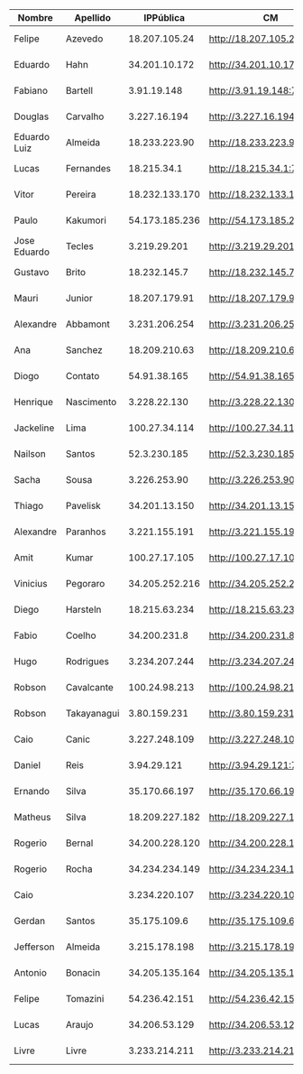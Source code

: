 | Nombre       | Apellido    | IPPública      | CM                         | EFM                                | NIFI                            | NiFi Registry                             | Schema Registry            | SMM                        | Hue                        | CDSW                              |
|--------------|-------------|----------------|----------------------------|------------------------------------|---------------------------------|-------------------------------------------|----------------------------|----------------------------|----------------------------|-----------------------------------|
| Felipe       | Azevedo     | 18.207.105.24  | http://18.207.105.24:7180  | http://18.207.105.24:10080/efm/ui  | http://18.207.105.24:8080/nifi  | http://18.207.105.24:18080/nifi-registry  | http://18.207.105.24:7788  | http://18.207.105.24:9991  | http://18.207.105.24:8888  | http://cdsw.18.207.105.24.nip.io  |
| Eduardo      | Hahn        | 34.201.10.172  | http://34.201.10.172:7180  | http://34.201.10.172:10080/efm/ui  | http://34.201.10.172:8080/nifi  | http://34.201.10.172:18080/nifi-registry  | http://34.201.10.172:7788  | http://34.201.10.172:9991  | http://34.201.10.172:8888  | http://cdsw.34.201.10.172.nip.io  |
| Fabiano      | Bartell     | 3.91.19.148    | http://3.91.19.148:7180    | http://3.91.19.148:10080/efm/ui    | http://3.91.19.148:8080/nifi    | http://3.91.19.148:18080/nifi-registry    | http://3.91.19.148:7788    | http://3.91.19.148:9991    | http://3.91.19.148:8888    | http://cdsw.3.91.19.148.nip.io    |
| Douglas      | Carvalho    | 3.227.16.194   | http://3.227.16.194:7180   | http://3.227.16.194:10080/efm/ui   | http://3.227.16.194:8080/nifi   | http://3.227.16.194:18080/nifi-registry   | http://3.227.16.194:7788   | http://3.227.16.194:9991   | http://3.227.16.194:8888   | http://cdsw.3.227.16.194.nip.io   |
| Eduardo Luiz | Almeida     | 18.233.223.90  | http://18.233.223.90:7180  | http://18.233.223.90:10080/efm/ui  | http://18.233.223.90:8080/nifi  | http://18.233.223.90:18080/nifi-registry  | http://18.233.223.90:7788  | http://18.233.223.90:9991  | http://18.233.223.90:8888  | http://cdsw.18.233.223.90.nip.io  |
| Lucas        | Fernandes   | 18.215.34.1    | http://18.215.34.1:7180    | http://18.215.34.1:10080/efm/ui    | http://18.215.34.1:8080/nifi    | http://18.215.34.1:18080/nifi-registry    | http://18.215.34.1:7788    | http://18.215.34.1:9991    | http://18.215.34.1:8888    | http://cdsw.18.215.34.1.nip.io    |
| Vitor        | Pereira     | 18.232.133.170 | http://18.232.133.170:7180 | http://18.232.133.170:10080/efm/ui | http://18.232.133.170:8080/nifi | http://18.232.133.170:18080/nifi-registry | http://18.232.133.170:7788 | http://18.232.133.170:9991 | http://18.232.133.170:8888 | http://cdsw.18.232.133.170.nip.io |
| Paulo        | Kakumori    | 54.173.185.236 | http://54.173.185.236:7180 | http://54.173.185.236:10080/efm/ui | http://54.173.185.236:8080/nifi | http://54.173.185.236:18080/nifi-registry | http://54.173.185.236:7788 | http://54.173.185.236:9991 | http://54.173.185.236:8888 | http://cdsw.54.173.185.236.nip.io |
| Jose Eduardo | Tecles      | 3.219.29.201   | http://3.219.29.201:7180   | http://3.219.29.201:10080/efm/ui   | http://3.219.29.201:8080/nifi   | http://3.219.29.201:18080/nifi-registry   | http://3.219.29.201:7788   | http://3.219.29.201:9991   | http://3.219.29.201:8888   | http://cdsw.3.219.29.201.nip.io   |
| Gustavo      | Brito       | 18.232.145.7   | http://18.232.145.7:7180   | http://18.232.145.7:10080/efm/ui   | http://18.232.145.7:8080/nifi   | http://18.232.145.7:18080/nifi-registry   | http://18.232.145.7:7788   | http://18.232.145.7:9991   | http://18.232.145.7:8888   | http://cdsw.18.232.145.7.nip.io   |
| Mauri        | Junior      | 18.207.179.91  | http://18.207.179.91:7180  | http://18.207.179.91:10080/efm/ui  | http://18.207.179.91:8080/nifi  | http://18.207.179.91:18080/nifi-registry  | http://18.207.179.91:7788  | http://18.207.179.91:9991  | http://18.207.179.91:8888  | http://cdsw.18.207.179.91.nip.io  |
| Alexandre    | Abbamont    | 3.231.206.254  | http://3.231.206.254:7180  | http://3.231.206.254:10080/efm/ui  | http://3.231.206.254:8080/nifi  | http://3.231.206.254:18080/nifi-registry  | http://3.231.206.254:7788  | http://3.231.206.254:9991  | http://3.231.206.254:8888  | http://cdsw.3.231.206.254.nip.io  |
| Ana          | Sanchez     | 18.209.210.63  | http://18.209.210.63:7180  | http://18.209.210.63:10080/efm/ui  | http://18.209.210.63:8080/nifi  | http://18.209.210.63:18080/nifi-registry  | http://18.209.210.63:7788  | http://18.209.210.63:9991  | http://18.209.210.63:8888  | http://cdsw.18.209.210.63.nip.io  |
| Diogo        | Contato     | 54.91.38.165   | http://54.91.38.165:7180   | http://54.91.38.165:10080/efm/ui   | http://54.91.38.165:8080/nifi   | http://54.91.38.165:18080/nifi-registry   | http://54.91.38.165:7788   | http://54.91.38.165:9991   | http://54.91.38.165:8888   | http://cdsw.54.91.38.165.nip.io   |
| Henrique     | Nascimento  | 3.228.22.130   | http://3.228.22.130:7180   | http://3.228.22.130:10080/efm/ui   | http://3.228.22.130:8080/nifi   | http://3.228.22.130:18080/nifi-registry   | http://3.228.22.130:7788   | http://3.228.22.130:9991   | http://3.228.22.130:8888   | http://cdsw.3.228.22.130.nip.io   |
| Jackeline    | Lima        | 100.27.34.114  | http://100.27.34.114:7180  | http://100.27.34.114:10080/efm/ui  | http://100.27.34.114:8080/nifi  | http://100.27.34.114:18080/nifi-registry  | http://100.27.34.114:7788  | http://100.27.34.114:9991  | http://100.27.34.114:8888  | http://cdsw.100.27.34.114.nip.io  |
| Nailson      | Santos      | 52.3.230.185   | http://52.3.230.185:7180   | http://52.3.230.185:10080/efm/ui   | http://52.3.230.185:8080/nifi   | http://52.3.230.185:18080/nifi-registry   | http://52.3.230.185:7788   | http://52.3.230.185:9991   | http://52.3.230.185:8888   | http://cdsw.52.3.230.185.nip.io   |
| Sacha        | Sousa       | 3.226.253.90   | http://3.226.253.90:7180   | http://3.226.253.90:10080/efm/ui   | http://3.226.253.90:8080/nifi   | http://3.226.253.90:18080/nifi-registry   | http://3.226.253.90:7788   | http://3.226.253.90:9991   | http://3.226.253.90:8888   | http://cdsw.3.226.253.90.nip.io   |
| Thiago       | Pavelisk    | 34.201.13.150  | http://34.201.13.150:7180  | http://34.201.13.150:10080/efm/ui  | http://34.201.13.150:8080/nifi  | http://34.201.13.150:18080/nifi-registry  | http://34.201.13.150:7788  | http://34.201.13.150:9991  | http://34.201.13.150:8888  | http://cdsw.34.201.13.150.nip.io  |
| Alexandre    | Paranhos    | 3.221.155.191  | http://3.221.155.191:7180  | http://3.221.155.191:10080/efm/ui  | http://3.221.155.191:8080/nifi  | http://3.221.155.191:18080/nifi-registry  | http://3.221.155.191:7788  | http://3.221.155.191:9991  | http://3.221.155.191:8888  | http://cdsw.3.221.155.191.nip.io  |
| Amit         | Kumar       | 100.27.17.105  | http://100.27.17.105:7180  | http://100.27.17.105:10080/efm/ui  | http://100.27.17.105:8080/nifi  | http://100.27.17.105:18080/nifi-registry  | http://100.27.17.105:7788  | http://100.27.17.105:9991  | http://100.27.17.105:8888  | http://cdsw.100.27.17.105.nip.io  |
| Vinicius     | Pegoraro    | 34.205.252.216 | http://34.205.252.216:7180 | http://34.205.252.216:10080/efm/ui | http://34.205.252.216:8080/nifi | http://34.205.252.216:18080/nifi-registry | http://34.205.252.216:7788 | http://34.205.252.216:9991 | http://34.205.252.216:8888 | http://cdsw.34.205.252.216.nip.io |
| Diego        | Harsteln    | 18.215.63.234  | http://18.215.63.234:7180  | http://18.215.63.234:10080/efm/ui  | http://18.215.63.234:8080/nifi  | http://18.215.63.234:18080/nifi-registry  | http://18.215.63.234:7788  | http://18.215.63.234:9991  | http://18.215.63.234:8888  | http://cdsw.18.215.63.234.nip.io  |
| Fabio        | Coelho      | 34.200.231.8   | http://34.200.231.8:7180   | http://34.200.231.8:10080/efm/ui   | http://34.200.231.8:8080/nifi   | http://34.200.231.8:18080/nifi-registry   | http://34.200.231.8:7788   | http://34.200.231.8:9991   | http://34.200.231.8:8888   | http://cdsw.34.200.231.8.nip.io   |
| Hugo         | Rodrigues   | 3.234.207.244  | http://3.234.207.244:7180  | http://3.234.207.244:10080/efm/ui  | http://3.234.207.244:8080/nifi  | http://3.234.207.244:18080/nifi-registry  | http://3.234.207.244:7788  | http://3.234.207.244:9991  | http://3.234.207.244:8888  | http://cdsw.3.234.207.244.nip.io  |
| Robson       | Cavalcante  | 100.24.98.213  | http://100.24.98.213:7180  | http://100.24.98.213:10080/efm/ui  | http://100.24.98.213:8080/nifi  | http://100.24.98.213:18080/nifi-registry  | http://100.24.98.213:7788  | http://100.24.98.213:9991  | http://100.24.98.213:8888  | http://cdsw.100.24.98.213.nip.io  |
| Robson       | Takayanagui | 3.80.159.231   | http://3.80.159.231:7180   | http://3.80.159.231:10080/efm/ui   | http://3.80.159.231:8080/nifi   | http://3.80.159.231:18080/nifi-registry   | http://3.80.159.231:7788   | http://3.80.159.231:9991   | http://3.80.159.231:8888   | http://cdsw.3.80.159.231.nip.io   |
| Caio         | Canic       | 3.227.248.109  | http://3.227.248.109:7180  | http://3.227.248.109:10080/efm/ui  | http://3.227.248.109:8080/nifi  | http://3.227.248.109:18080/nifi-registry  | http://3.227.248.109:7788  | http://3.227.248.109:9991  | http://3.227.248.109:8888  | http://cdsw.3.227.248.109.nip.io  |
| Daniel       | Reis        | 3.94.29.121    | http://3.94.29.121:7180    | http://3.94.29.121:10080/efm/ui    | http://3.94.29.121:8080/nifi    | http://3.94.29.121:18080/nifi-registry    | http://3.94.29.121:7788    | http://3.94.29.121:9991    | http://3.94.29.121:8888    | http://cdsw.3.94.29.121.nip.io    |
| Ernando      | Silva       | 35.170.66.197  | http://35.170.66.197:7180  | http://35.170.66.197:10080/efm/ui  | http://35.170.66.197:8080/nifi  | http://35.170.66.197:18080/nifi-registry  | http://35.170.66.197:7788  | http://35.170.66.197:9991  | http://35.170.66.197:8888  | http://cdsw.35.170.66.197.nip.io  |
| Matheus      | Silva       | 18.209.227.182 | http://18.209.227.182:7180 | http://18.209.227.182:10080/efm/ui | http://18.209.227.182:8080/nifi | http://18.209.227.182:18080/nifi-registry | http://18.209.227.182:7788 | http://18.209.227.182:9991 | http://18.209.227.182:8888 | http://cdsw.18.209.227.182.nip.io |
| Rogerio      | Bernal      | 34.200.228.120 | http://34.200.228.120:7180 | http://34.200.228.120:10080/efm/ui | http://34.200.228.120:8080/nifi | http://34.200.228.120:18080/nifi-registry | http://34.200.228.120:7788 | http://34.200.228.120:9991 | http://34.200.228.120:8888 | http://cdsw.34.200.228.120.nip.io |
| Rogerio      | Rocha       | 34.234.234.149 | http://34.234.234.149:7180 | http://34.234.234.149:10080/efm/ui | http://34.234.234.149:8080/nifi | http://34.234.234.149:18080/nifi-registry | http://34.234.234.149:7788 | http://34.234.234.149:9991 | http://34.234.234.149:8888 | http://cdsw.34.234.234.149.nip.io |
| Caio         |             | 3.234.220.107  | http://3.234.220.107:7180  | http://3.234.220.107:10080/efm/ui  | http://3.234.220.107:8080/nifi  | http://3.234.220.107:18080/nifi-registry  | http://3.234.220.107:7788  | http://3.234.220.107:9991  | http://3.234.220.107:8888  | http://cdsw.3.234.220.107.nip.io  |
| Gerdan       | Santos      | 35.175.109.6   | http://35.175.109.6:7180   | http://35.175.109.6:10080/efm/ui   | http://35.175.109.6:8080/nifi   | http://35.175.109.6:18080/nifi-registry   | http://35.175.109.6:7788   | http://35.175.109.6:9991   | http://35.175.109.6:8888   | http://cdsw.35.175.109.6.nip.io   |
| Jefferson    | Almeida     | 3.215.178.198  | http://3.215.178.198:7180  | http://3.215.178.198:10080/efm/ui  | http://3.215.178.198:8080/nifi  | http://3.215.178.198:18080/nifi-registry  | http://3.215.178.198:7788  | http://3.215.178.198:9991  | http://3.215.178.198:8888  | http://cdsw.3.215.178.198.nip.io  |
| Antonio      | Bonacin     | 34.205.135.164 | http://34.205.135.164:7180 | http://34.205.135.164:10080/efm/ui | http://34.205.135.164:8080/nifi | http://34.205.135.164:18080/nifi-registry | http://34.205.135.164:7788 | http://34.205.135.164:9991 | http://34.205.135.164:8888 | http://cdsw.34.205.135.164.nip.io |
| Felipe       | Tomazini    | 54.236.42.151  | http://54.236.42.151:7180  | http://54.236.42.151:10080/efm/ui  | http://54.236.42.151:8080/nifi  | http://54.236.42.151:18080/nifi-registry  | http://54.236.42.151:7788  | http://54.236.42.151:9991  | http://54.236.42.151:8888  | http://cdsw.54.236.42.151.nip.io  |
| Lucas        | Araujo      | 34.206.53.129  | http://34.206.53.129:7180  | http://34.206.53.129:10080/efm/ui  | http://34.206.53.129:8080/nifi  | http://34.206.53.129:18080/nifi-registry  | http://34.206.53.129:7788  | http://34.206.53.129:9991  | http://34.206.53.129:8888  | http://cdsw.34.206.53.129.nip.io  |
| Livre        | Livre       | 3.233.214.211  | http://3.233.214.211:7180  | http://3.233.214.211:10080/efm/ui  | http://3.233.214.211:8080/nifi  | http://3.233.214.211:18080/nifi-registry  | http://3.233.214.211:7788  | http://3.233.214.211:9991  | http://3.233.214.211:8888  | http://cdsw.3.233.214.211.nip.io  |
